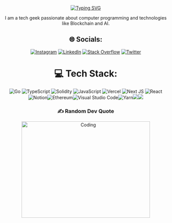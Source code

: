 <div align="center">

[![Typing SVG](https://readme-typing-svg.demolab.com?font=Fira+Code&pause=1000&center=true&vCenter=true&random=false&width=435&lines=Hi+There+%F0%9F%91%8B%F0%9F%8F%BD;I+am+Mohit)](https://git.io/typing-svg)

  
<p> I am a tech geek passionate about computer programming and technologies like Blockchain and AI. </p>
</div>

<div align="center">
  
## 🌐 Socials:  
[![Instagram](https://img.shields.io/badge/Instagram-%23E4405F.svg?logo=Instagram&logoColor=white)](https://instagram.com/mohitchandel.me) [![LinkedIn](https://img.shields.io/badge/LinkedIn-%230077B5.svg?logo=linkedin&logoColor=white)](https://linkedin.com/in/mohit-chandel-bl) [![Stack Overflow](https://img.shields.io/badge/-Stackoverflow-FE7A16?logo=stack-overflow&logoColor=white)](https://stackoverflow.com/users/12174711) [![Twitter](https://img.shields.io/badge/Twitter-%231DA1F2.svg?logo=Twitter&logoColor=white)](https://twitter.com/mohitchandel55) 

# 💻 Tech Stack:
![Go](https://img.shields.io/badge/go-%23000000.svg?style=for-the-badge&logo=go&logoColor=white) ![TypeScript](https://img.shields.io/badge/typescript-%23007ACC.svg?style=for-the-badge&logo=typescript&logoColor=white) ![Solidity](https://img.shields.io/badge/Solidity-%23363636.svg?style=for-the-badge&logo=solidity&logoColor=white) ![JavaScript](https://img.shields.io/badge/JavaScript-F7DF1E.svg?style=for-the-badge&logo=JavaScript&logoColor=black) ![Vercel](https://img.shields.io/badge/vercel-%23000000.svg?style=for-the-badge&logo=vercel&logoColor=white) ![Next JS](https://img.shields.io/badge/Next-black?style=for-the-badge&logo=next.js&logoColor=white) ![React](https://img.shields.io/badge/react-%2320232a.svg?style=for-the-badge&logo=react&logoColor=%2361DAFB) ![Notion](https://img.shields.io/badge/Notion-%23000000.svg?style=for-the-badge&logo=notion&logoColor=white)![Ethereum](https://img.shields.io/badge/Ethereum-3C3C3D?style=for-the-badge&logo=Ethereum&logoColor=white)![Visual Studio Code](https://img.shields.io/badge/Visual%20Studio%20Code-0078d7.svg?style=for-the-badge&logo=visual-studio-code&logoColor=white)![Yarn](https://img.shields.io/badge/yarn-%232C8EBB.svg?style=for-the-badge&logo=yarn&logoColor=white)![](https://img.shields.io/badge/OpenZeppelin-4E5EE4?logo=OpenZeppelin&logoColor=fff&style=for-the-badge)![](https://img.shields.io/badge/npm-CB3837.svg?style=for-the-badge&logo=npm&logoColor=white)
  
  
### ✍️ Random Dev Quote

<div>


<img align="center" alt="Coding" width="400" height="300" src="https://quotes-github-readme.vercel.app/api?type=vetical&theme=radical" >

  
<div>

